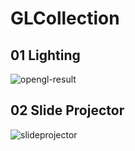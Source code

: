 # GLCollection

## 01 Lighting
![opengl-result](https://user-images.githubusercontent.com/17864157/160376705-b1b2198c-ffd0-4114-8f54-33c53860d3c3.png)

## 02 Slide Projector
 ![slideprojector](https://user-images.githubusercontent.com/17864157/63649776-03cb3800-c77d-11e9-8a1f-4e6db8ccfa1f.gif)
